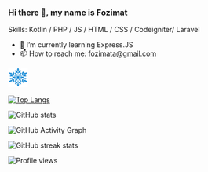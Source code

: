 ### Hi there 👋, my name is Fozimat 

Skills: Kotlin / PHP / JS / HTML / CSS / Codeigniter/ Laravel

- 🌱 I’m currently learning Express.JS
- 📫 How to reach me: fozimata@gmail.com 


<a href='https://archiveprogram.github.com/'><img src='https://raw.githubusercontent.com/acervenky/animated-github-badges/master/assets/acbadge.gif' width='40' height='40'></a> 

[![Top Langs](https://github-readme-stats.vercel.app/api/top-langs/?username=fozimat)](https://github.com/anuraghazra/github-readme-stats)

![GitHub stats](https://github-readme-stats.vercel.app/api?username=fozimat&show_icons=true)  

![GitHub Activity Graph](https://activity-graph.herokuapp.com/graph?username=fozimat)  

![GitHub streak stats](https://github-readme-streak-stats.herokuapp.com/?user=fozimat)  

![Profile views](https://gpvc.arturio.dev/fozimat)  

